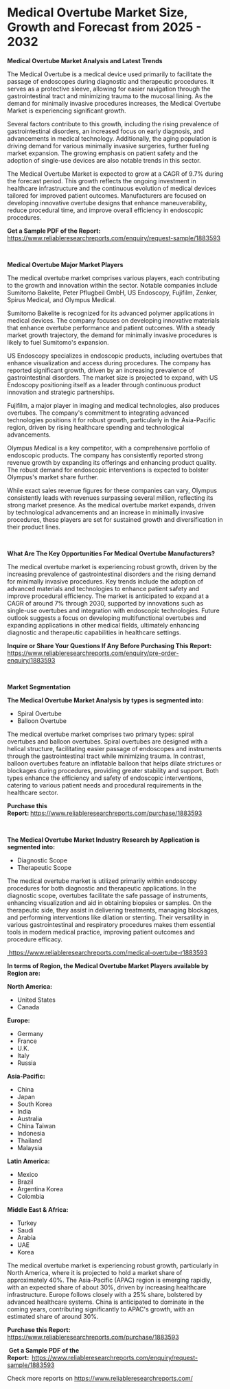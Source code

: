 <p><h1>Medical Overtube Market Size, Growth and Forecast from 2025 - 2032</h1></p><p><strong>Medical Overtube Market Analysis and Latest Trends</strong></p>
<p><p>The Medical Overtube is a medical device used primarily to facilitate the passage of endoscopes during diagnostic and therapeutic procedures. It serves as a protective sleeve, allowing for easier navigation through the gastrointestinal tract and minimizing trauma to the mucosal lining. As the demand for minimally invasive procedures increases, the Medical Overtube Market is experiencing significant growth.</p><p>Several factors contribute to this growth, including the rising prevalence of gastrointestinal disorders, an increased focus on early diagnosis, and advancements in medical technology. Additionally, the aging population is driving demand for various minimally invasive surgeries, further fueling market expansion. The growing emphasis on patient safety and the adoption of single-use devices are also notable trends in this sector.</p><p>The Medical Overtube Market is expected to grow at a CAGR of 9.7% during the forecast period. This growth reflects the ongoing investment in healthcare infrastructure and the continuous evolution of medical devices tailored for improved patient outcomes. Manufacturers are focused on developing innovative overtube designs that enhance maneuverability, reduce procedural time, and improve overall efficiency in endoscopic procedures.</p></p>
<p><strong>Get a Sample PDF of the Report:&nbsp;</strong> <a href="https://www.reliableresearchreports.com/enquiry/request-sample/1883593?utm_campaign=2283&utm_medium=2&utm_source=Github&utm_content=ia&utm_term=05032025&utm_id=medical-overtube">https://www.reliableresearchreports.com/enquiry/request-sample/1883593</a></p>
<p>&nbsp;</p>
<p><strong>Medical Overtube Major Market Players</strong></p>
<p><p>The medical overtube market comprises various players, each contributing to the growth and innovation within the sector. Notable companies include Sumitomo Bakelite, Peter Pflugbeil GmbH, US Endoscopy, Fujifilm, Zenker, Spirus Medical, and Olympus Medical.</p><p>Sumitomo Bakelite is recognized for its advanced polymer applications in medical devices. The company focuses on developing innovative materials that enhance overtube performance and patient outcomes. With a steady market growth trajectory, the demand for minimally invasive procedures is likely to fuel Sumitomo's expansion.</p><p>US Endoscopy specializes in endoscopic products, including overtubes that enhance visualization and access during procedures. The company has reported significant growth, driven by an increasing prevalence of gastrointestinal disorders. The market size is projected to expand, with US Endoscopy positioning itself as a leader through continuous product innovation and strategic partnerships.</p><p>Fujifilm, a major player in imaging and medical technologies, also produces overtubes. The company's commitment to integrating advanced technologies positions it for robust growth, particularly in the Asia-Pacific region, driven by rising healthcare spending and technological advancements.</p><p>Olympus Medical is a key competitor, with a comprehensive portfolio of endoscopic products. The company has consistently reported strong revenue growth by expanding its offerings and enhancing product quality. The robust demand for endoscopic interventions is expected to bolster Olympus's market share further.</p><p>While exact sales revenue figures for these companies can vary, Olympus consistently leads with revenues surpassing several million, reflecting its strong market presence. As the medical overtube market expands, driven by technological advancements and an increase in minimally invasive procedures, these players are set for sustained growth and diversification in their product lines.</p></p>
<p>&nbsp;</p>
<p><strong>What Are The Key Opportunities For Medical Overtube Manufacturers?</strong></p>
<p><p>The medical overtube market is experiencing robust growth, driven by the increasing prevalence of gastrointestinal disorders and the rising demand for minimally invasive procedures. Key trends include the adoption of advanced materials and technologies to enhance patient safety and improve procedural efficiency. The market is anticipated to expand at a CAGR of around 7% through 2030, supported by innovations such as single-use overtubes and integration with endoscopic technologies. Future outlook suggests a focus on developing multifunctional overtubes and expanding applications in other medical fields, ultimately enhancing diagnostic and therapeutic capabilities in healthcare settings.</p></p>
<p><strong>Inquire or Share Your Questions If Any Before Purchasing This Report:</strong> <a href="https://www.reliableresearchreports.com/enquiry/pre-order-enquiry/1883593?utm_campaign=2283&utm_medium=2&utm_source=Github&utm_content=ia&utm_term=05032025&utm_id=medical-overtube">https://www.reliableresearchreports.com/enquiry/pre-order-enquiry/1883593</a></p>
<p>&nbsp;</p>
<p><strong>Market Segmentation</strong></p>
<p><strong>The Medical Overtube Market Analysis by types is segmented into:</strong></p>
<p><ul><li>Spiral Overtube</li><li>Balloon Overtube</li></ul></p>
<p><p>The medical overtube market comprises two primary types: spiral overtubes and balloon overtubes. Spiral overtubes are designed with a helical structure, facilitating easier passage of endoscopes and instruments through the gastrointestinal tract while minimizing trauma. In contrast, balloon overtubes feature an inflatable balloon that helps dilate strictures or blockages during procedures, providing greater stability and support. Both types enhance the efficiency and safety of endoscopic interventions, catering to various patient needs and procedural requirements in the healthcare sector.</p></p>
<p><strong>Purchase this Report:&nbsp;</strong><a href="https://www.reliableresearchreports.com/purchase/1883593?utm_campaign=2283&utm_medium=2&utm_source=Github&utm_content=ia&utm_term=05032025&utm_id=medical-overtube">https://www.reliableresearchreports.com/purchase/1883593</a></p>
<p>&nbsp;</p>
<p><strong>The Medical Overtube Market Industry Research by Application is segmented into:</strong></p>
<p><ul><li>Diagnostic Scope</li><li>Therapeutic Scope</li></ul></p>
<p><p>The medical overtube market is utilized primarily within endoscopy procedures for both diagnostic and therapeutic applications. In the diagnostic scope, overtubes facilitate the safe passage of instruments, enhancing visualization and aid in obtaining biopsies or samples. On the therapeutic side, they assist in delivering treatments, managing blockages, and performing interventions like dilation or stenting. Their versatility in various gastrointestinal and respiratory procedures makes them essential tools in modern medical practice, improving patient outcomes and procedure efficacy.</p></p>
<p><a href="https://www.reliableresearchreports.com/medical-overtube-r1883593?utm_campaign=2283&utm_medium=2&utm_source=Github&utm_content=ia&utm_term=05032025&utm_id=medical-overtube">&nbsp;https://www.reliableresearchreports.com/medical-overtube-r1883593</a></p>
<p><strong>In terms of Region, the Medical Overtube Market Players available by Region are:</strong></p>
<p>
    <p> <strong> North America: </strong>
        <ul>
            <li>United States</li>
            <li>Canada</li>
        </ul>
        </p> 
    <p> <strong> Europe: </strong>
        <ul>
            <li>Germany</li>
            <li>France</li>
            <li>U.K.</li>
            <li>Italy</li>
            <li>Russia</li>
        </ul>
        </p> 
    <p> <strong> Asia-Pacific: </strong>
        <ul>
            <li>China</li>
            <li>Japan</li>
            <li>South Korea</li>
            <li>India</li>
            <li>Australia</li>
            <li>China Taiwan</li>
            <li>Indonesia</li>
            <li>Thailand</li>
            <li>Malaysia</li>
        </ul>
        </p> 
    <p> <strong> Latin America: </strong>
        <ul>
            <li>Mexico</li>
            <li>Brazil</li>
            <li>Argentina Korea</li>
            <li>Colombia</li>
        </ul>
        </p> 
    <p> <strong> Middle East & Africa: </strong>
        <ul>
            <li>Turkey</li>
            <li>Saudi</li>
            <li>Arabia</li>
            <li>UAE</li>
            <li>Korea</li>
        </ul>
    </p>
    </p>
<p><p>The medical overtube market is experiencing robust growth, particularly in North America, where it is projected to hold a market share of approximately 40%. The Asia-Pacific (APAC) region is emerging rapidly, with an expected share of about 30%, driven by increasing healthcare infrastructure. Europe follows closely with a 25% share, bolstered by advanced healthcare systems. China is anticipated to dominate in the coming years, contributing significantly to APAC's growth, with an estimated share of around 30%.</p></p>
<p><strong>Purchase this Report: </strong><a href="https://www.reliableresearchreports.com/purchase/1883593?utm_campaign=2283&utm_medium=2&utm_source=Github&utm_content=ia&utm_term=05032025&utm_id=medical-overtube">https://www.reliableresearchreports.com/purchase/1883593</a></p>
<p>&nbsp;<strong>Get a Sample PDF of the Report:&nbsp;&nbsp;</strong><a href="https://www.reliableresearchreports.com/enquiry/request-sample/1883593?utm_campaign=2283&utm_medium=2&utm_source=Github&utm_content=ia&utm_term=05032025&utm_id=medical-overtube">https://www.reliableresearchreports.com/enquiry/request-sample/1883593</a></p>
<p><strong></strong></p>
<p>Check more reports on <a href="https://www.reliableresearchreports.com/?utm_campaign=2283&utm_medium=2&utm_source=Github&utm_content=ia&utm_term=05032025&utm_id=medical-overtube">https://www.reliableresearchreports.com/</a></p>